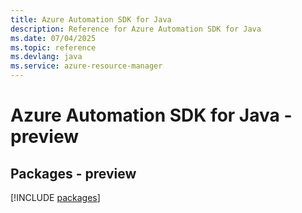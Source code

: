 ```yaml
---
title: Azure Automation SDK for Java
description: Reference for Azure Automation SDK for Java
ms.date: 07/04/2025
ms.topic: reference
ms.devlang: java
ms.service: azure-resource-manager
---
```

# Azure Automation SDK for Java - preview
## Packages - preview
[!INCLUDE [packages](automation-index.md)]